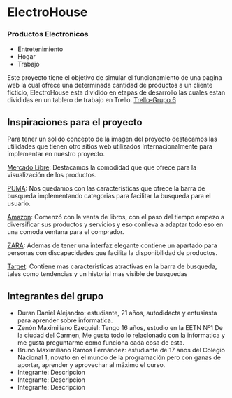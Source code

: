 # ElectroHouse
### Productos Electronicos
* Entretenimiento
* Hogar
* Trabajo

Este proyecto tiene el objetivo de simular el funcionamiento de una pagina web la cual ofrece una determinada cantidad de productos a un cliente ficticio, ElectroHouse esta dividido en etapas de desarrollo las cuales estan divididas en un tablero de trabajo en Trello.
[Trello-Grupo 6](https://trello.com/b/RwabITuA/trabajo-integrador)

## Inspiraciones para el proyecto
Para tener un solido concepto de la imagen del proyecto destacamos las utilidades que tienen otro sitios web utilizados Internacionalmente para implementar en nuestro proyecto.

[Mercado Libre](https://www.mercadolibre.com): Destacamos la comodidad que que ofrece para la visualización de los productos.

[PUMA](https://ar.puma.com): Nos quedamos con las caracteristicas que ofrece la barra de busqueda implementando categorias para facilitar la busqueda para el usuario.

[Amazon](https://www.amazon.com): Comenzó con la venta de libros, con el paso del tiempo empezo a diversificar sus productos y servicios y eso conlleva a adaptar todo eso en una comoda ventana para el comprador.

[ZARA](https://www.zara.com): Ademas de tener una interfaz elegante contiene un apartado para personas con discapacidades que facilita la disponibilidad de productos.

[Target](https://www.target.com/): Contiene mas caracteristicas atractivas en la barra de busqueda, tales como tendencias y un historial mas visible de busquedas

## Integrantes del grupo
- Duran Daniel Alejandro: estudiante, 21 años, autodidacta y entusiasta para aprender sobre informatica.
- Zenón Maximiliano Ezequiel: Tengo 16 años, estudio en la EETN Nº1 De la ciudad del Carmen, Me gusta todo lo relacionado con la informatica y me gusta preguntarme como funciona cada cosa de esta.
- Bruno Maximiliano Ramos Fernández: estudiante de 17 años del Colegio Nacional 1, novato en el mundo de la programación pero con ganas de aportar, aprender y aprovechar al máximo el curso.
- Integrante: Descripcion
- Integrante: Descripcion
- Integrante: Descripcion
